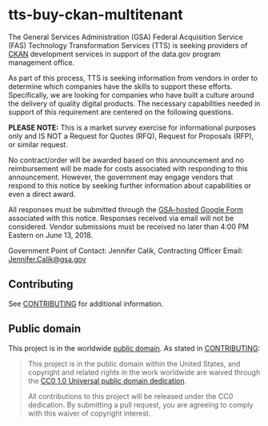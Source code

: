 # tts-buy-ckan-multitenant

The General Services Administration (GSA) Federal Acquisition Service (FAS) Technology Transformation Services (TTS) is seeking providers of [CKAN](http://ckan.org/) development services in support of the data.gov program management office.

As part of this process, TTS is seeking information from vendors in order to determine which companies have the skills to support these efforts. Specifically, we are looking for companies who have built a culture around the delivery of quality digital products. The necessary capabilities needed in support of this requirement are centered on the following questions.

**PLEASE NOTE:** This is a market survey exercise for informational purposes only and IS NOT a Request for Quotes (RFQ), Request for Proposals (RFP), or similar request.

No contract/order will be awarded based on this announcement and no reimbursement will be made for costs associated with responding to this announcement. However, the government may engage vendors that respond to this notice by seeking further information about capabilities or even a direct award.

All responses must be submitted through the [GSA-hosted Google Form](https://goo.gl/forms/eWmvgZYKMzT3kJcz1) associated with this notice. Responses received via email will not be considered. Vendor submissions must be received no later than 4:00 PM Eastern on June 13, 2018.

Government Point of Contact: Jennifer Calik, Contracting Officer
Email: Jennifer.Calik@gsa.gov

## Contributing

See [CONTRIBUTING](CONTRIBUTING.md) for additional information.

## Public domain

This project is in the worldwide [public domain](LICENSE.md). As stated in
[CONTRIBUTING](CONTRIBUTING.md):

> This project is in the public domain within the United States, and copyright and related rights in
> the work worldwide are waived through the [CC0 1.0 Universal public domain
> dedication](https://creativecommons.org/publicdomain/zero/1.0/).
>
> All contributions to this project will be released under the CC0 dedication. By submitting a pull
> request, you are agreeing to comply with this waiver of copyright interest.
